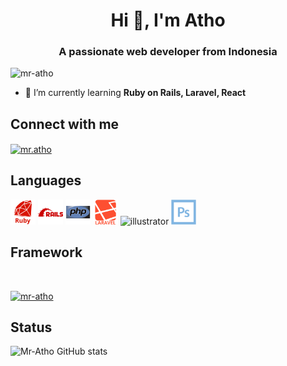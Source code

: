 <h1 align="center">Hi 👋, I'm Atho</h1>
<h3 align="center">A passionate web developer from Indonesia</h3>

<p align="left"> <img src="https://komarev.com/ghpvc/?username=mr-atho&label=Profile%20views&color=0e75b6&style=flat" alt="mr-atho" /> </p>

- 🌱 I’m currently learning **Ruby on Rails, Laravel, React**

## Connect with me
<p align="left">
<a href="https://instagram.com/mr.atho" target="blank"><img align="center" src="https://raw.githubusercontent.com/rahuldkjain/github-profile-readme-generator/master/src/images/icons/Social/instagram.svg" alt="mr.atho" height="30" width="40" /></a>
</p>

## Languages
<p align="left"> 
  <img src="https://raw.githubusercontent.com/devicons/devicon/master/icons/ruby/ruby-plain-wordmark.svg" alt="Ruby" width="40" height="40"/>
  <img src="https://raw.githubusercontent.com/devicons/devicon/master/icons/rails/rails-plain-wordmark.svg" alt="Ruby on Rails" width="40" height="40"/>
  <img src="https://raw.githubusercontent.com/devicons/devicon/master/icons/php/php-original.svg" alt="PHP" width="40" height="40"/>
  <img src="https://raw.githubusercontent.com/devicons/devicon/master/icons/laravel/laravel-plain-wordmark.svg" alt="Laravel" width="40" height="40"/>
  <img src="https://www.vectorlogo.zone/logos/adobe_illustrator/adobe_illustrator-icon.svg" alt="illustrator" width="40" height="40"/>
  <img src="https://raw.githubusercontent.com/devicons/devicon/master/icons/photoshop/photoshop-line.svg" alt="photoshop" width="40" height="40"/> 
</p>

## Framework
<p align="left>
   <a target="_blank" rel="noopener noreferrer" href="https://camo.githubusercontent.com/d63d473e728e20a286d22bb2226a7bf45a2b9ac6c72c59c0e61e9730bfe4168c/68747470733a2f2f696d672e736869656c64732e696f2f62616467652f48544d4c352d4533344632363f7374796c653d666f722d7468652d6261646765266c6f676f3d68746d6c35266c6f676f436f6c6f723d7768697465"><img src="https://camo.githubusercontent.com/d63d473e728e20a286d22bb2226a7bf45a2b9ac6c72c59c0e61e9730bfe4168c/68747470733a2f2f696d672e736869656c64732e696f2f62616467652f48544d4c352d4533344632363f7374796c653d666f722d7468652d6261646765266c6f676f3d68746d6c35266c6f676f436f6c6f723d7768697465" alt="" data-canonical-src="https://img.shields.io/badge/HTML5-E34F26?style=for-the-badge&amp;logo=html5&amp;logoColor=white" style="max-width: 100%;"></a>
</p

<p dir="auto"><a target="_blank" rel="noopener noreferrer" href="https://camo.githubusercontent.com/d0b8273b2a83b73fc79a9832d2befe894ad5af0654cf8f2ba425a35f7c8185fc/68747470733a2f2f6769746875622d726561646d652d73746174732e76657263656c2e6170702f6170692f746f702d6c616e67733f757365726e616d653d73616b74696275616e612673686f775f69636f6e733d74727565266c6f63616c653d656e266c61796f75743d636f6d70616374267468656d653d6e696768746f776c"><img src="https://camo.githubusercontent.com/d0b8273b2a83b73fc79a9832d2befe894ad5af0654cf8f2ba425a35f7c8185fc/68747470733a2f2f6769746875622d726561646d652d73746174732e76657263656c2e6170702f6170692f746f702d6c616e67733f757365726e616d653d73616b74696275616e612673686f775f69636f6e733d74727565266c6f63616c653d656e266c61796f75743d636f6d70616374267468656d653d6e696768746f776c" alt="mr-atho" data-canonical-src="https://github-readme-stats.vercel.app/api/top-langs?username=saktibuana&amp;show_icons=true&amp;locale=en&amp;layout=compact&amp;theme=nightowl" style="max-width: 100%;"></a></p>

## Status
![Mr-Atho GitHub stats](https://github-readme-stats.vercel.app/api?username=mr-atho)

